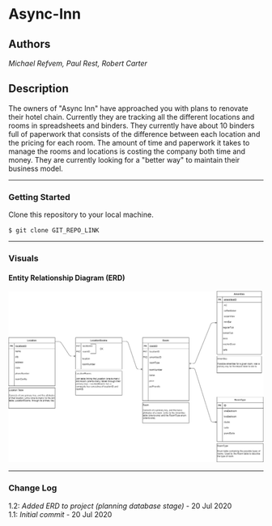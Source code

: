 # Async-Inn

## Authors
*Michael Refvem, Paul Rest, Robert Carter*

## Description

The owners of "Async Inn" have approached you with plans to renovate their hotel chain. Currently they are tracking all the different locations and rooms in spreadsheets and binders. They currently have about 10 binders full of paperwork that consists of the difference between each location and the pricing for each room. The amount of time and paperwork it takes to manage the rooms and locations is costing the company both time and money. They are currently looking for a "better way" to maintain their business model.

---

### Getting Started
Clone this repository to your local machine.
```
$ git clone GIT_REPO_LINK
```

---

### Visuals

#### Entity Relationship Diagram (ERD)

![Entity Relationship Diagram](images/ERD.png)

---

### Change Log

1.2: *Added ERD to project (planning database stage)* - 20 Jul 2020  
1.1: *Initial commit* - 20 Jul 2020